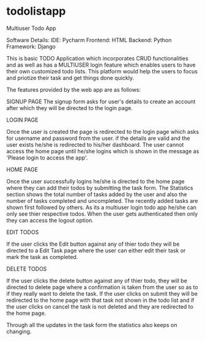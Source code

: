 # todolistapp
Multiuser Todo App 

Software Details:
IDE: Pycharm
Frontend: HTML
Backend: Python
Framework: Django


This is basic TODO Application which incorporates CRUD functionalities and as well as has a MULTIUSER login feature which enables users to have their own customized todo lists. This platform would help the users to focus and priotize their task and get things done quickly.

The features provided by the web app are as follows:


SIGNUP PAGE
The signup form asks for user's details to create an account after which they will be directed to the login page.


LOGIN PAGE

Once the user is created the page is redirected to the login page which asks for username and password from the user. if the details are valid and the user exists he/she is redirected to his/her dashboard. The user cannot access the home page until he/she logins which is shown in the message as 'Please login to access the app'.


HOME PAGE

Once the user successfully logins he/she is directed to the home page where they can add their todos by submitting the task form. The Statistics section shows the total number of tasks added by the user and also the number of tasks completed and uncompleted. The recently added tasks are shown first followed by others. As its a multiuser login todo app he/she can only see thier respective todos. When the user gets authenticated then only they can access the logout option.


EDIT TODOS

If the user clicks the Edit button against any of thier todo they will be directed to a Edit Task page where the user can either edit their task or mark the task as completed.



DELETE TODOS

If the user clicks the delete button against any of thier todo, they will be directed to delete page where a confirmation is taken from the user so as to if they really want to delete the task. If the user clicks on submit they will be redirected to the home page with that task not shown in the todo list and if the user clicks on cancel the task is not deleted and they are redirected to the home page.

Through all the updates in the task form the statistics also keeps on changing.




